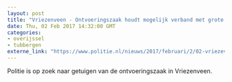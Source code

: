 ```yaml
---
layout: post
title: "Vriezenveen - Ontvoeringszaak houdt mogelijk verband met grote drugsvangst door douane in Duitsland"
date: Thu, 02 Feb 2017 14:32:00 GMT
categories: 
- overijssel 
- tubbergen 
externe_link: "https://www.politie.nl/nieuws/2017/februari/2/02-vriezeveen-geesteren-ontvoering.html"
---
```


Politie is op zoek naar getuigen van de ontvoeringszaak in Vriezenveen.
